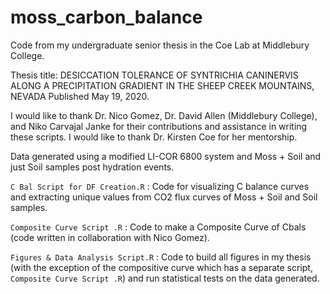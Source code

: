 # moss_carbon_balance
Code from my undergraduate senior thesis in the Coe Lab at Middlebury College. 

Thesis title: DESICCATION TOLERANCE OF SYNTRICHIA CANINERVIS ALONG A PRECIPITATION GRADIENT IN THE SHEEP CREEK MOUNTAINS, NEVADA
Published May 19, 2020.

I would like to thank Dr. Nico Gomez, Dr. David Allen (Middlebury College), and Niko Carvajal Janke for their contributions and assistance in writing these scripts. I would like to thank Dr. Kirsten Coe for her mentorship.

Data generated using a modified LI-COR 6800 system and Moss + Soil and just Soil samples post hydration events.

`C Bal Script for DF Creation.R` : Code for visualizing C balance curves and extracting unique values from CO2 flux curves of Moss + Soil and Soil samples.

`Composite Curve Script .R` : Code to make a Composite Curve of Cbals (code written in collaboration with Nico Gomez).

`Figures & Data Analysis Script.R` : Code to build all figures in my thesis (with the exception of the compositive curve which has a separate script, `Composite Curve Script .R`) and run statistical tests on the data generated.
